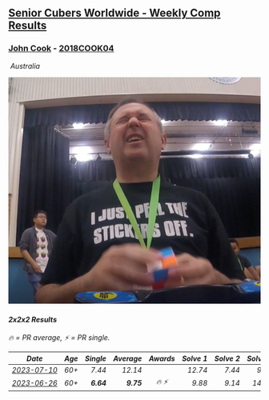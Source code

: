 <style>table {white-space: nowrap;}</style>
<link rel="stylesheet" type="text/css" href="/scw-comp/css/flags.css" />

## [Senior Cubers Worldwide - Weekly Comp Results](/scw-comp/results/)
### [John Cook](README.md) - [2018COOK04](https://www.worldcubeassociation.org/persons/2018COOK04?event=222)

<i class="flag flag-AU" />&nbsp;Australia

![John Cook](1552988822.png)

#### 2x2x2 Results

<span style="white-space: nowrap;">🔥 = PR average</span>, <span style="white-space: nowrap;">⚡ = PR single</span>.

| Date | Age | Single | Average | Awards | Solve 1 | Solve 2 | Solve 3 | Solve 4 | Solve 5 | Video |
| :--: | :--: | --: | --: | :--: | --: | --: | --: | --: | --: | :-- |
| [2023-07-10](../../results/2023-07-10/222.md) | 60+ | 7.44 | 12.14 |  | 12.74 | 7.44 | 9.42 | 14.27 | 20.79 | [Desktop](https://www.facebook.com/events/198208716234931/permalink/203845422337927) / [Mobile](https://m.facebook.com/events/198208716234931?view=permalink&id=203845422337927) |
| [2023-06-26](../../results/2023-06-26/222.md) | 60+ | **6.64** | **9.75** | 🔥 ⚡ | 9.88 | 9.14 | 14.95 | 10.22 | **6.64** | [Desktop](https://www.facebook.com/events/205496442461873/permalink/211552785189572) / [Mobile](https://m.facebook.com/events/205496442461873?view=permalink&id=211552785189572) |


<!-- Global site tag (gtag.js) - Google Analytics -->
<script async src="https://www.googletagmanager.com/gtag/js?id=UA-86348435-3"></script>
<script>window.dataLayer = window.dataLayer || []; function gtag() {dataLayer.push(arguments);} gtag('js', new Date()); gtag('config', 'UA-86348435-3');</script>
